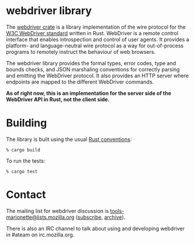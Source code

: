 webdriver library
=================

The [webdriver crate] is a library implementation of the wire protocol
for the [W3C WebDriver standard] written in Rust.  WebDriver is a remote
control interface that enables introspection and control of user agents.
It provides a platform- and language-neutral wire protocol as a way
for out-of-process programs to remotely instruct the behaviour of web
browsers.

The webdriver library provides the formal types, error codes, type and
bounds checks, and JSON marshaling conventions for correctly parsing
and emitting the WebDriver protocol.  It also provides an HTTP server
where endpoints are mapped to the different WebDriver commands.

**As of right now, this is an implementation for the server side of the
WebDriver API in Rust, not the client side.**

[webdriver crate]: https://crates.io/crates/webdriver
[W3C WebDriver standard]: https://w3c.github.io/webdriver/


Building
========

The library is built using the usual [Rust conventions]:

	% cargo build

To run the tests:

	% cargo test

[Rust conventions]: http://doc.crates.io/guide.html


Contact
=======

The mailing list for webdriver discussion is
tools-marionette@lists.mozilla.org ([subscribe], [archive]).

There is also an IRC channel to talk about using and developing
webdriver in #ateam on irc.mozilla.org.

[subscribe]: https://lists.mozilla.org/listinfo/tools-marionette
[archive]: https://lists.mozilla.org/pipermail/tools-marionette/
